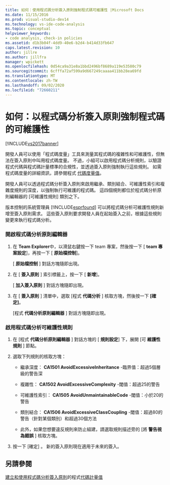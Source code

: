 ```yaml
---
title: 如何：使用程式碼分析簽入原則強制程式碼可維護性 |Microsoft Docs
ms.date: 11/15/2016
ms.prod: visual-studio-dev14
ms.technology: vs-ide-code-analysis
ms.topic: conceptual
helpviewer_keywords:
- code analysis, check-in policies
ms.assetid: d1b3b04f-4dd9-40e6-b2d4-b414d33fb647
caps.latest.revision: 10
author: jillre
ms.author: jillfra
manager: wpickett
ms.openlocfilehash: 0d54ca9a31e8a1bbd2496bf8689a119e53580c79
ms.sourcegitcommit: 6cfffa72af599a9d667249caaaa411bb28ea69fd
ms.translationtype: MT
ms.contentlocale: zh-TW
ms.lasthandoff: 09/02/2020
ms.locfileid: "72660211"
---
```

# <a name="how-to-enforce-maintainable-code-with-a-code-analysis-check-in-policy"></a>如何：以程式碼分析簽入原則強制程式碼的可維護性
[!INCLUDE[vs2017banner](../includes/vs2017banner.md)]

開發人員可以使用「程式碼度量」工具來測量其程式碼的複雜性和可維護性，但無法在簽入原則中叫用程式碼度量。 不過，小組可以啟用程式碼分析規則，以驗證程式代碼與程式碼計量標準的合規性，並透過簽入原則強制執行這些規則。 如需程式碼度量的詳細資訊，請參閱程式 [代碼度量值](../code-quality/code-metrics-values.md)。

 開發人員可以透過程式碼分析簽入原則來啟用繼承、類別結合、可維護性索引和複雜度規則的深度，以強制執行可維護的程式碼。 這四個規則都位於程式碼分析原則編輯器的 [可維護性規則] 類別之下。

 版本控制的系統管理員 [!INCLUDE[esprfound](../includes/esprfound-md.md)] 可以將程式碼分析可維護性規則新增至簽入原則需求。 這些簽入原則要求開發人員在起始簽入之前，根據這些規則變更來執行程式碼分析。

### <a name="to-open-the-code-analysis-policy-editor"></a>開啟程式碼分析原則編輯器

1. 在 **Team Explorer**中，以滑鼠右鍵按一下 team 專案，然後按一下 [ **team 專案設定**]，再按一下 [ **原始檔控制**]。

     [ **原始檔控制** ] 對話方塊隨即出現。

2. 在 [ **簽入原則** ] 索引標籤上，按一下 [ **新增**]。

     [ **加入簽入原則** ] 對話方塊隨即出現。

3. 在 [ **簽入原則** ] 清單中，選取 [程式 **代碼分析** ] 核取方塊，然後按一下 **[確定]**。

     [程式 **代碼分析原則編輯器** ] 對話方塊隨即出現。

### <a name="to-enable-code-analysis-maintainability-rules"></a>啟用程式碼分析可維護性規則

1. 在 [程式 **代碼分析原則編輯器** ] 對話方塊的 [ **規則設定**] 下，展開 [可 **維護性規則** ] 節點。

2. 選取下列規則的核取方塊：

    - 繼承深度： **CA1501 AvoidExcessiveInheritance** -臨界值：超過5個層級的警告深

    - 複雜性： **CA1502 AvoidExcessiveComplexity** -閾值：超過25的警告

    - 可維護性索引： **CA1505 AvoidUnmaintainableCode** -閾值：小於20的警告

    - 類別結合： **CA1506 AvoidExcessiveClassCoupling** -閾值：超過80的警告（針對某個類別）和超過30個方法

    - 此外，如果您想要違反規則來防止組建，請選取規則描述旁的 [將 **警告視為錯誤** ] 核取方塊。

3. 按一下 [確定]  。 新的簽入原則現在適用于未來的簽入。

## <a name="see-also"></a>另請參閱
 [建立和使用程式碼分析簽入原則](../code-quality/creating-and-using-code-analysis-check-in-policies.md)的程式[代碼計量值](../code-quality/code-metrics-values.md)
